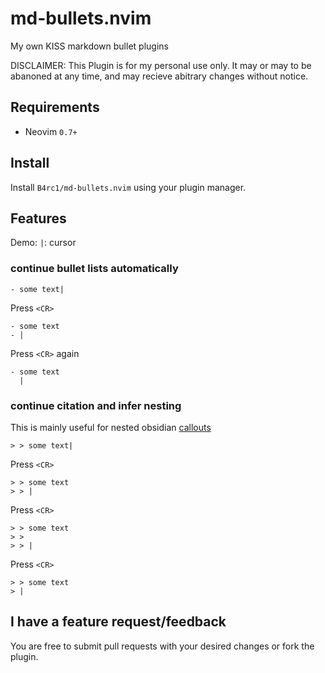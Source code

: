 # md-bullets.nvim
My own KISS markdown bullet plugins

DISCLAIMER: This Plugin is for my personal use only. It may or may to be abanoned at any time, and may recieve abitrary changes without notice.

## Requirements
- Neovim `0.7+`

## Install

Install `B4rc1/md-bullets.nvim` using your plugin manager.

## Features
Demo: `|`: cursor

### continue bullet lists automatically
```
- some text|
```
Press `<CR>`
```
- some text
- |
```
Press `<CR>` again
```
- some text
  |
```

### continue citation and infer nesting
This is mainly useful for nested obsidian [callouts](https://help.obsidian.md/How+to/Use+callouts)
```
> > some text|
```
Press `<CR>`
```
> > some text
> > |
```
Press `<CR>`
```
> > some text
> >
> > |
```
Press `<CR>`
```
> > some text
> |
```

## I have a feature request/feedback
You are free to submit pull requests with your desired changes or fork the plugin.
